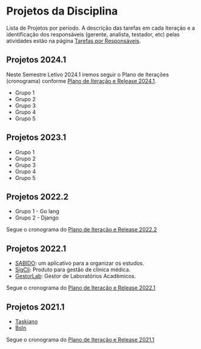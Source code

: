 # Projetos da Disciplina

Lista de Projetos por período. A descrição das tarefas em cada Iteração e a identificação dos responsáveis (gerente, analista, testador, etc) pelas atividades estão na página [Tarefas por Responsáveis](../docs/doc-tarefas.md).

## Projetos 2024.1

Neste Semestre Letivo 2024.1 iremos seguir o Plano de Iterações (cronograma) conforme [Plano de Iteração e Release 2024.1](20241/plano-iteracoes.md).

* Grupo 1
* Grupo 2
* Grupo 3
* Grupo 4
* Grupo 5

## Projetos 2023.1

* Grupo 1
* Grupo 2
* Grupo 3
* Grupo 4
* Grupo 5

## Projetos 2022.2

* Grupo 1 - Go lang
* Grupo 2 - Django

Segue o cronograma do [Plano de Iteração e Release 2022.2](20222/cronograma.md)

## Projetos 2022.1

* [SABIDO](https://github.com/gabrielazevedods/sabido): um aplicativo para a organizar os estudos.
* [SigCli](https://github.com/joanmdrs/sigcli): Produto para gestão de clínica médica.
* [GestorLab](https://github.com/Renildo15/Gestor-Lab): Gestor de Laboratórios Acadêmicos.

Segue o cronograma do [Plano de Iteração e Release 2022.1](20221/cronograma.md)

## Projetos 2021.1

* [Taskiano](https://github.com/wanessabezerra/Taskiano)
* [BsIn](https://github.com/JFmaia/BsIn)

Segue o cronograma do [Plano de Iteração e Release 2021.1](20211/iteracao.md)
